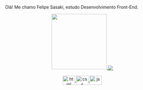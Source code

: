 Olá! Me chamo Felipe Sasaki, estudo Desenvolvimento Front-End.

  <div align="center">
    <a href="https://github.com/fesasaki">
    <img height="180em" src="https://github-readme-stats.vercel.app/api?username=fesasaki&show_icons=true&theme=dark&include_all_commits=true&count_private=true"/>
    <img align="center" src="https://github-readme-stats.vercel.app/api/top-langs/?username=CaioCLDias&layout=compact&hide=pascal&theme=vue-dark" />
  </div>

  <div align="center" style="display: inline_block"><br>
    <img align="center" alt="html" height="30" width="40" src="https://cdn.jsdelivr.net/gh/devicons/devicon/icons/html5/html5-original.svg">
    <img align="center" alt="css" height="30" width="40" src="https://cdn.jsdelivr.net/gh/devicons/devicon/icons/css3/css3-original.svg">
    <img align="center" alt="js" height="30" width="40" src="https://cdn.jsdelivr.net/gh/devicons/devicon/icons/javascript/javascript-plain.svg">
    <img align="center" alt="type" height="30" width="40" src="https://cdn.jsdelivr.net/gh/devicons/devicon/icons/typescript/typescript-original.svg                                                                                                                                              
  </div>
  

  
   
